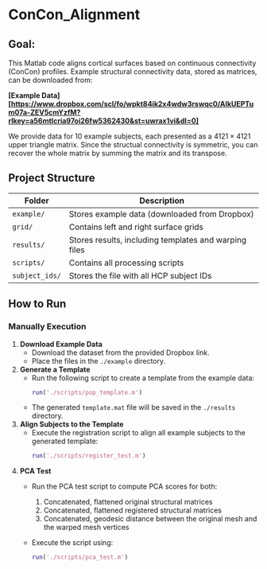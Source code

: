 # ConCon_Alignment

## Goal: 
This Matlab code aligns cortical surfaces based on continuous connectivity (ConCon) profiles. 
Example structural connectivity data, stored as matrices, can be downloaded from:

 **[Example Data][https://www.dropbox.com/scl/fo/wpkt84ik2x4wdw3rswqc0/AIkUEPTum07a-ZEV5cmYzfM?rlkey=a56mtlcria97oi26fw5362430&st=uwrax1vi&dl=0]**
 
We provide data for 10 example subjects, each presented as a $4121\times 4121$ upper triangle matrix. Since the structual connectivity is symmetric, you can recover the whole matrix by summing the matrix and its transpose.
## Project Structure  

| Folder        | Description |
|--------------|-------------------------------------------------------------|
| `example/`   | Stores example data (downloaded from Dropbox) |
| `grid/`      | Contains left and right surface grids |
| `results/`   | Stores results, including templates and warping files |
| `scripts/`   | Contains all processing scripts |
| `subject_ids/` | Stores the file with all HCP subject IDs |


## How to Run
### Manually Execution
1. **Download Example Data**  
   - Download the dataset from the provided Dropbox link.  
   - Place the files in the `./example` directory.  
2. **Generate a Template**  
   - Run the following script to create a template from the example data:  
     ```matlab
     run('./scripts/pop_template.m')
     ```
   - The generated `template.mat` file will be saved in the `./results` directory.  
3. **Align Subjects to the Template**  
   - Execute the registration script to align all example subjects to the generated template:  
     ```matlab
     run('./scripts/register_test.m')
     ```
4. **PCA Test**  
   - Run the PCA test script to compute PCA scores for both:  
     1. Concatenated, flattened original structural matrices  
     2. Concatenated, flattened registered structural matrices  
     3. Concatenated, geodesic distance between the original mesh and the warped mesh vertices

   - Execute the script using:  
     ```matlab
     run('./scripts/pca_test.m')
     ```


